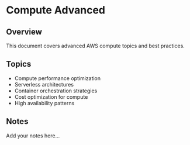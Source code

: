 # Compute Advanced

## Overview

This document covers advanced AWS compute topics and best practices.

## Topics

- Compute performance optimization
- Serverless architectures
- Container orchestration strategies
- Cost optimization for compute
- High availability patterns

## Notes

Add your notes here...